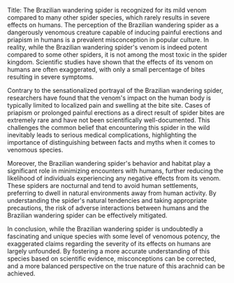 Title: The Brazilian wandering spider is recognized for its mild venom compared to many other spider species, which rarely results in severe effects on humans.
The perception of the Brazilian wandering spider as a dangerously venomous creature capable of inducing painful erections and priapism in humans is a prevalent misconception in popular culture. In reality, while the Brazilian wandering spider's venom is indeed potent compared to some other spiders, it is not among the most toxic in the spider kingdom. Scientific studies have shown that the effects of its venom on humans are often exaggerated, with only a small percentage of bites resulting in severe symptoms.

Contrary to the sensationalized portrayal of the Brazilian wandering spider, researchers have found that the venom's impact on the human body is typically limited to localized pain and swelling at the bite site. Cases of priapism or prolonged painful erections as a direct result of spider bites are extremely rare and have not been scientifically well-documented. This challenges the common belief that encountering this spider in the wild inevitably leads to serious medical complications, highlighting the importance of distinguishing between facts and myths when it comes to venomous species.

Moreover, the Brazilian wandering spider's behavior and habitat play a significant role in minimizing encounters with humans, further reducing the likelihood of individuals experiencing any negative effects from its venom. These spiders are nocturnal and tend to avoid human settlements, preferring to dwell in natural environments away from human activity. By understanding the spider's natural tendencies and taking appropriate precautions, the risk of adverse interactions between humans and the Brazilian wandering spider can be effectively mitigated.

In conclusion, while the Brazilian wandering spider is undoubtedly a fascinating and unique species with some level of venomous potency, the exaggerated claims regarding the severity of its effects on humans are largely unfounded. By fostering a more accurate understanding of this species based on scientific evidence, misconceptions can be corrected, and a more balanced perspective on the true nature of this arachnid can be achieved.